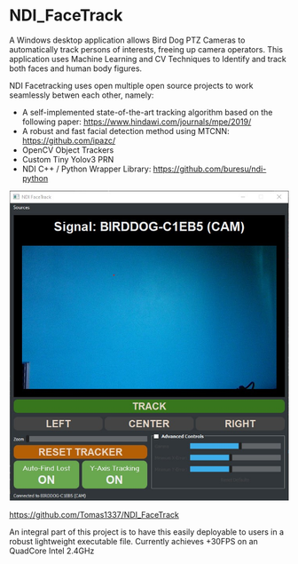 # NDI_FaceTrack

A Windows desktop application allows Bird Dog PTZ Cameras to automatically track persons of interests, freeing up camera operators. This application uses Machine Learning and CV Techniques to Identify and track both faces and human body figures.

NDI Facetracking uses open multiple open source projects to work seamlessly betwen each other, namely:
- A self-implemented state-of-the-art tracking algorithm based on the following paper: https://www.hindawi.com/journals/mpe/2019/
- A robust and fast facial detection method using MTCNN: https://github.com/ipazc/
- OpenCV Object Trackers
- Custom Tiny Yolov3 PRN 
- NDI C++  / Python Wrapper Library: https://github.com/buresu/ndi-python


![Alt text](./styling/NDI_Desktop_Application.jpg?raw=tru?raw=true "Title")

https://github.com/Tomas1337/NDI_FaceTrack


An integral part of this project is to have this easily deployable to users in a robust lightweight executable file.
Currently achieves +30FPS on an QuadCore Intel 2.4GHz
